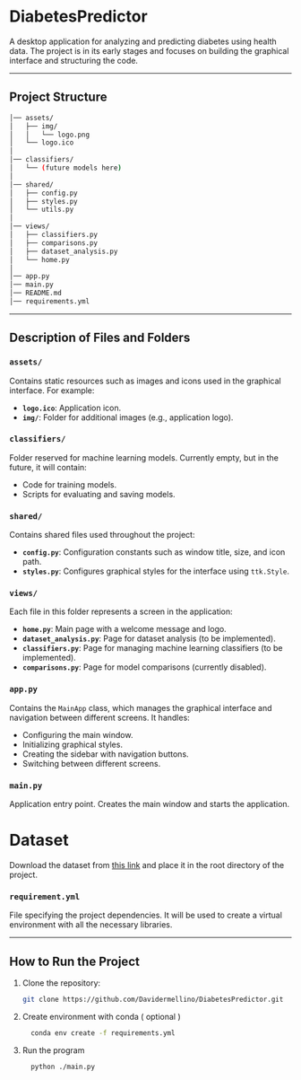 # DiabetesPredictor

A desktop application for analyzing and predicting diabetes using health data. The project is in its early stages and focuses on building the graphical interface and structuring the code.

---

## **Project Structure**

```bash
│── assets/                          
│   ├── img/                         
│   │   └── logo.png                 
│   └── logo.ico                     
│
│── classifiers/                     
│   └── (future models here)         
│
│── shared/                          
│   ├── config.py                    
│   ├── styles.py                    
│   └── utils.py                     
│
│── views/                           
│   ├── classifiers.py               
│   ├── comparisons.py               
│   ├── dataset_analysis.py          
│   └── home.py                      
│
│── app.py                           
│── main.py                          
│── README.md                        
│── requirements.yml                 
```

---

## **Description of Files and Folders**

### **`assets/`**
Contains static resources such as images and icons used in the graphical interface. For example:
- **`logo.ico`**: Application icon.
- **`img/`**: Folder for additional images (e.g., application logo).

### **`classifiers/`**
Folder reserved for machine learning models. Currently empty, but in the future, it will contain:
- Code for training models.
- Scripts for evaluating and saving models.

### **`shared/`**
Contains shared files used throughout the project:
- **`config.py`**: Configuration constants such as window title, size, and icon path.
- **`styles.py`**: Configures graphical styles for the interface using `ttk.Style`.

### **`views/`**
Each file in this folder represents a screen in the application:
- **`home.py`**: Main page with a welcome message and logo.
- **`dataset_analysis.py`**: Page for dataset analysis (to be implemented).
- **`classifiers.py`**: Page for managing machine learning classifiers (to be implemented).
- **`comparisons.py`**: Page for model comparisons (currently disabled).

### **`app.py`**
Contains the `MainApp` class, which manages the graphical interface and navigation between different screens. It handles:
- Configuring the main window.
- Initializing graphical styles.
- Creating the sidebar with navigation buttons.
- Switching between different screens.

### **`main.py`**
Application entry point. Creates the main window and starts the application.

# Dataset
Download the dataset from [this link](https://www.kaggle.com/datasets/alexteboul/diabetes-health-indicators-dataset
) and place it in the root directory of the project.

### **`requirement.yml`**
File specifying the project dependencies. It will be used to create a virtual environment with all the necessary libraries.

---

## **How to Run the Project**

1. Clone the repository:
   ```bash
   git clone https://github.com/Davidermellino/DiabetesPredictor.git

2. Create environment with conda ( optional )

   ```bash
     conda env create -f requirements.yml
3. Run the program
   ```bash
     python ./main.py
